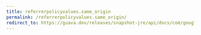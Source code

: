 ```yaml
---
title: referrerpolicyvalues.same_origin
permalink: /referrerpolicyvalues.same_origin/
redirect_to: https://guava.dev/releases/snapshot-jre/api/docs/com/google/common/net/HttpHeaders.ReferrerPolicyValues.html#SAME_ORIGIN
---
```


